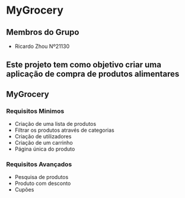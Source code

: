 # MyGrocery

## Membros do Grupo
* Ricardo Zhou Nº21130

## Este projeto tem como objetivo criar uma aplicação de compra de produtos alimentares

## MyGrocery

### Requisitos Minimos
* Criação de uma lista de produtos
* Filtrar os produtos através de categorias
* Criação de utilizadores
* Criação de um carrinho
* Página única do produto

### Requisitos Avançados
* Pesquisa de produtos
* Produto com desconto
* Cupões
